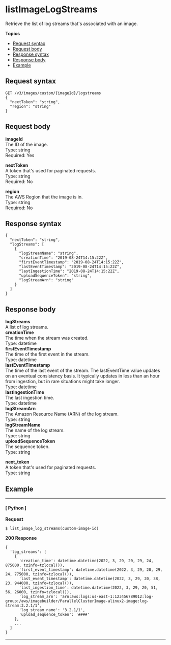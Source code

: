 # listImageLogStreams<a name="list-image-log-streams"></a>

Retrieve the list of log streams that's associated with an image\.

**Topics**
+ [Request syntax](#list-image-log-streams-request)
+ [Request body](#list-image-log-streams-request-body)
+ [Response syntax](#list-image-log-streams-response)
+ [Response body](#list-image-log-streams-response-body)
+ [Example](#list-image-log-streams-example)

## Request syntax<a name="list-image-log-streams-request"></a>

```
GET /v3/images/custom/{imageId}/logstreams
{
  "nextToken": "string",
  "region": "string"
}
```

## Request body<a name="list-image-log-streams-request-body"></a>

**imageId**  
The ID of the image\.  
Type: string  
Required: Yes

**nextToken**  
A token that's used for paginated requests\.  
Type: string  
Required: No

**region**  
The AWS Region that the image is in\.  
Type: string  
Required: No

## Response syntax<a name="list-image-log-streams-response"></a>

```
{
  "nextToken": "string",
  "logStreams": [
    {
      "logStreamName": "string",
      "creationTime": "2019-08-24T14:15:22Z",
      "firstEventTimestamp": "2019-08-24T14:15:22Z",
      "lastEventTimestamp": "2019-08-24T14:15:22Z",
      "lastIngestionTime": "2019-08-24T14:15:22Z",
      "uploadSequenceToken": "string",
      "logStreamArn": "string"
    }
  ]
}
```

## Response body<a name="list-image-log-streams-response-body"></a>

**logStreams**  
A list of log streams\.    
**creationTime**  
The time when the stream was created\.  
Type: datetime  
**firstEventTimestamp**  
The time of the first event in the stream\.  
Type: datetime  
**lastEventTimestamp**  
The time of the last event of the stream\. The lastEventTime value updates on an eventual consistency basis\. It typically updates in less than an hour from ingestion, but in rare situations might take longer\.  
Type: datetime  
**lastIngestionTime**  
The last ingestion time\.  
Type: datetime  
**logStreamArn**  
The Amazon Resource Name \(ARN\) of the log stream\.  
Type: string  
**logStreamName**  
The name of the log stream\.  
Type: string  
**uploadSequenceToken**  
The sequence token\.  
Type: string

**next\_token**  
A token that's used for paginated requests\.  
Type: string

## Example<a name="list-image-log-streams-example"></a>

------
#### [ Python ]

**Request**

```
$ list_image_log_streams(custom-image-id)
```

**200 Response**

```
{
  'log_streams': [
    {
      'creation_time': datetime.datetime(2022, 3, 29, 20, 29, 24, 875000, tzinfo=tzlocal()),
      'first_event_timestamp': datetime.datetime(2022, 3, 29, 20, 29, 24, 775000, tzinfo=tzlocal()),
      'last_event_timestamp': datetime.datetime(2022, 3, 29, 20, 38, 23, 944000, tzinfo=tzlocal()),
      'last_ingestion_time': datetime.datetime(2022, 3, 29, 20, 51, 56, 26000, tzinfo=tzlocal()),
      'log_stream_arn': 'arn:aws:logs:us-east-1:123456789012:log-group:/aws/imagebuilder/ParallelClusterImage-alinux2-image:log-stream:3.2.1/1',
      'log_stream_name': '3.2.1/1',
      'upload_sequence_token': '####'
    },
    ...
  ]
}
```

------